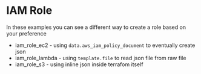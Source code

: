 # IAM Role

In these examples you can see a different way to create a role based on your preference

* iam_role_ec2 - using `data.aws_iam_policy_document` to eventually create json
* iam_role_lambda - using `template.file` to read json file from raw file
* iam_role_s3 - using inline json inside terrafom itself 